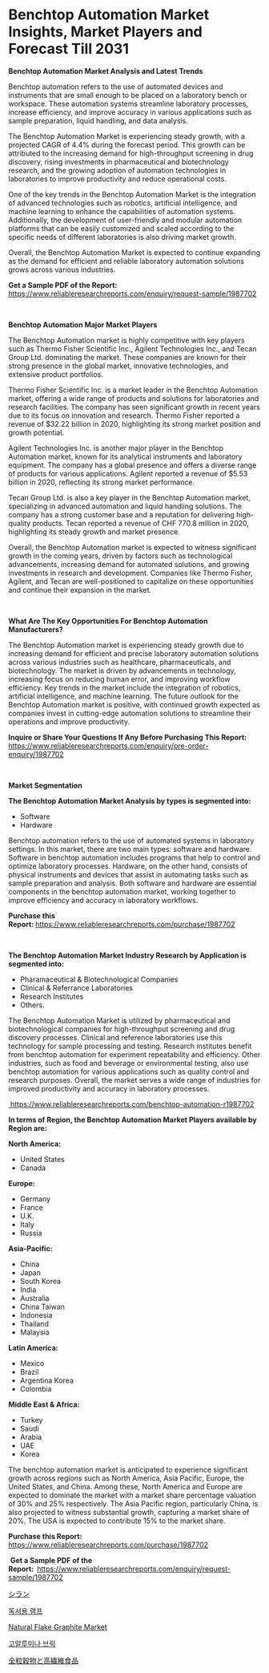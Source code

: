 <p><h1>Benchtop Automation Market Insights, Market Players and Forecast Till 2031</h1></p><p><strong>Benchtop Automation Market Analysis and Latest Trends</strong></p>
<p><p>Benchtop automation refers to the use of automated devices and instruments that are small enough to be placed on a laboratory bench or workspace. These automation systems streamline laboratory processes, increase efficiency, and improve accuracy in various applications such as sample preparation, liquid handling, and data analysis.</p><p>The Benchtop Automation Market is experiencing steady growth, with a projected CAGR of 4.4% during the forecast period. This growth can be attributed to the increasing demand for high-throughput screening in drug discovery, rising investments in pharmaceutical and biotechnology research, and the growing adoption of automation technologies in laboratories to improve productivity and reduce operational costs.</p><p>One of the key trends in the Benchtop Automation Market is the integration of advanced technologies such as robotics, artificial intelligence, and machine learning to enhance the capabilities of automation systems. Additionally, the development of user-friendly and modular automation platforms that can be easily customized and scaled according to the specific needs of different laboratories is also driving market growth.</p><p>Overall, the Benchtop Automation Market is expected to continue expanding as the demand for efficient and reliable laboratory automation solutions grows across various industries.</p></p>
<p><strong>Get a Sample PDF of the Report:&nbsp;</strong> <a href="https://www.reliableresearchreports.com/enquiry/request-sample/1987702">https://www.reliableresearchreports.com/enquiry/request-sample/1987702</a></p>
<p>&nbsp;</p>
<p><strong>Benchtop Automation Major Market Players</strong></p>
<p><p>The Benchtop Automation market is highly competitive with key players such as Thermo Fisher Scientific Inc., Agilent Technologies Inc., and Tecan Group Ltd. dominating the market. These companies are known for their strong presence in the global market, innovative technologies, and extensive product portfolios.</p><p>Thermo Fisher Scientific Inc. is a market leader in the Benchtop Automation market, offering a wide range of products and solutions for laboratories and research facilities. The company has seen significant growth in recent years due to its focus on innovation and research. Thermo Fisher reported a revenue of $32.22 billion in 2020, highlighting its strong market position and growth potential.</p><p>Agilent Technologies Inc. is another major player in the Benchtop Automation market, known for its analytical instruments and laboratory equipment. The company has a global presence and offers a diverse range of products for various applications. Agilent reported a revenue of $5.53 billion in 2020, reflecting its strong market performance.</p><p>Tecan Group Ltd. is also a key player in the Benchtop Automation market, specializing in advanced automation and liquid handling solutions. The company has a strong customer base and a reputation for delivering high-quality products. Tecan reported a revenue of CHF 770.8 million in 2020, highlighting its steady growth and market presence.</p><p>Overall, the Benchtop Automation market is expected to witness significant growth in the coming years, driven by factors such as technological advancements, increasing demand for automated solutions, and growing investments in research and development. Companies like Thermo Fisher, Agilent, and Tecan are well-positioned to capitalize on these opportunities and continue their expansion in the market.</p></p>
<p>&nbsp;</p>
<p><strong>What Are The Key Opportunities For Benchtop Automation Manufacturers?</strong></p>
<p><p>The Benchtop Automation market is experiencing steady growth due to increasing demand for efficient and precise laboratory automation solutions across various industries such as healthcare, pharmaceuticals, and biotechnology. The market is driven by advancements in technology, increasing focus on reducing human error, and improving workflow efficiency. Key trends in the market include the integration of robotics, artificial intelligence, and machine learning. The future outlook for the Benchtop Automation market is positive, with continued growth expected as companies invest in cutting-edge automation solutions to streamline their operations and improve productivity.</p></p>
<p><strong>Inquire or Share Your Questions If Any Before Purchasing This Report:</strong> <a href="https://www.reliableresearchreports.com/enquiry/pre-order-enquiry/1987702">https://www.reliableresearchreports.com/enquiry/pre-order-enquiry/1987702</a></p>
<p>&nbsp;</p>
<p><strong>Market Segmentation</strong></p>
<p><strong>The Benchtop Automation Market Analysis by types is segmented into:</strong></p>
<p><ul><li>Software</li><li>Hardware</li></ul></p>
<p><p>Benchtop automation refers to the use of automated systems in laboratory settings. In this market, there are two main types: software and hardware. Software in benchtop automation includes programs that help to control and optimize laboratory processes. Hardware, on the other hand, consists of physical instruments and devices that assist in automating tasks such as sample preparation and analysis. Both software and hardware are essential components in the benchtop automation market, working together to improve efficiency and accuracy in laboratory workflows.</p></p>
<p><strong>Purchase this Report:&nbsp;</strong><a href="https://www.reliableresearchreports.com/purchase/1987702">https://www.reliableresearchreports.com/purchase/1987702</a></p>
<p>&nbsp;</p>
<p><strong>The Benchtop Automation Market Industry Research by Application is segmented into:</strong></p>
<p><ul><li>Pharamaceutical & Biotechnological Companies</li><li>Clinical & Referrance Laboratories</li><li>Research Institutes</li><li>Others.</li></ul></p>
<p><p>The Benchtop Automation Market is utilized by pharmaceutical and biotechnological companies for high-throughput screening and drug discovery processes. Clinical and reference laboratories use this technology for sample processing and testing. Research institutes benefit from benchtop automation for experiment repeatability and efficiency. Other industries, such as food and beverage or environmental testing, also use benchtop automation for various applications such as quality control and research purposes. Overall, the market serves a wide range of industries for improved productivity and accuracy in laboratory processes.</p></p>
<p><a href="https://www.reliableresearchreports.com/benchtop-automation-r1987702">&nbsp;https://www.reliableresearchreports.com/benchtop-automation-r1987702</a></p>
<p><strong>In terms of Region, the Benchtop Automation Market Players available by Region are:</strong></p>
<p>
    <p> <strong> North America: </strong>
        <ul>
            <li>United States</li>
            <li>Canada</li>
        </ul>
        </p> 
    <p> <strong> Europe: </strong>
        <ul>
            <li>Germany</li>
            <li>France</li>
            <li>U.K.</li>
            <li>Italy</li>
            <li>Russia</li>
        </ul>
        </p> 
    <p> <strong> Asia-Pacific: </strong>
        <ul>
            <li>China</li>
            <li>Japan</li>
            <li>South Korea</li>
            <li>India</li>
            <li>Australia</li>
            <li>China Taiwan</li>
            <li>Indonesia</li>
            <li>Thailand</li>
            <li>Malaysia</li>
        </ul>
        </p> 
    <p> <strong> Latin America: </strong>
        <ul>
            <li>Mexico</li>
            <li>Brazil</li>
            <li>Argentina Korea</li>
            <li>Colombia</li>
        </ul>
        </p> 
    <p> <strong> Middle East & Africa: </strong>
        <ul>
            <li>Turkey</li>
            <li>Saudi</li>
            <li>Arabia</li>
            <li>UAE</li>
            <li>Korea</li>
        </ul>
    </p>
    </p>
<p><p>The benchtop automation market is anticipated to experience significant growth across regions such as North America, Asia Pacific, Europe, the United States, and China. Among these, North America and Europe are expected to dominate the market with a market share percentage valuation of 30% and 25% respectively. The Asia Pacific region, particularly China, is also projected to witness substantial growth, capturing a market share of 20%. The USA is expected to contribute 15% to the market share.</p></p>
<p><strong>Purchase this Report: </strong><a href="https://www.reliableresearchreports.com/purchase/1987702">https://www.reliableresearchreports.com/purchase/1987702</a></p>
<p>&nbsp;<strong>Get a Sample PDF of the Report:&nbsp;&nbsp;</strong><a href="https://www.reliableresearchreports.com/enquiry/request-sample/1987702">https://www.reliableresearchreports.com/enquiry/request-sample/1987702</a></p>
<p><strong></strong></p>
<p><p><a href="https://github.com/ihabdkwlxs948/Market-Research-Report-List-1/blob/main/601891134269.md">シラン</a></p><p><a href="https://medium.com/@howaoole34545/quot-%EB%8F%85%EC%84%9C-%EB%9E%A8%ED%94%84-%EC%8B%9C%EC%9E%A5%EC%9D%80-%EC%8B%9C%EC%9E%A5-%EC%A0%90%EC%9C%A0%EC%9C%A8-%ED%81%AC%EA%B8%B0-%EB%B0%8F-2031%EB%85%84%EA%B9%8C%EC%A7%80%EC%9D%98-%EC%98%88%EC%83%81%EB%90%9C-%EC%98%88%EC%B8%A1%EC%97%90-%EC%B4%88%EC%A0%90%EC%9D%84-%EB%A7%9E%EC%B6%A5%EB%8B%88%EB%8B%A4-quot-0cf7ee16ad90">독서용 램프</a></p><p><a href="https://issuu.com/reportprime-2/docs/natural-flake-graphite-market-size-2030.pptx">Natural Flake Graphite Market</a></p><p><a href="https://medium.com/@snake68678/%EA%B3%A0%EC%95%8C%EB%A3%A8%EB%AF%B8%EB%82%98-%EB%B2%BD%EB%8F%8C-%EC%8B%9C%EC%9E%A5%EC%9D%80-%EC%8B%9C%EC%9E%A5-%EC%A0%90%EC%9C%A0%EC%9C%A8-%EC%8B%9C%EC%9E%A5-%EB%8F%99%ED%96%A5-%EB%B0%8F-%EC%8B%9C%EC%9E%A5-%EC%84%B1%EC%9E%A5%EC%97%90-%EB%8C%80%ED%95%9C-%EC%A0%95%EB%B3%B4%EB%A5%BC-%EC%A0%9C%EA%B3%B5%ED%95%A9%EB%8B%88%EB%8B%A4-533d3acce86a">고알루미나 브릭</a></p><p><a href="https://medium.com/@isacsimnis20231/%E5%85%A8%E7%B2%92%E7%A9%80%E7%89%A9%E3%81%A8%E9%AB%98%E7%B9%8A%E7%B6%AD%E9%A3%9F%E5%93%81%E5%B8%82%E5%A0%B4%E3%81%AF-%E3%82%B7%E3%82%A7%E3%82%A2-%E3%82%B5%E3%82%A4%E3%82%BA-2031%E5%B9%B4%E3%81%BE%E3%81%A7%E3%81%AE%E4%BA%88%E6%B8%AC%E3%81%AB%E7%84%A6%E7%82%B9%E3%82%92%E5%BD%93%E3%81%A6%E3%81%A6%E3%81%84%E3%81%BE%E3%81%99-5cce69965182">全粒穀物と高繊維食品</a></p></p>